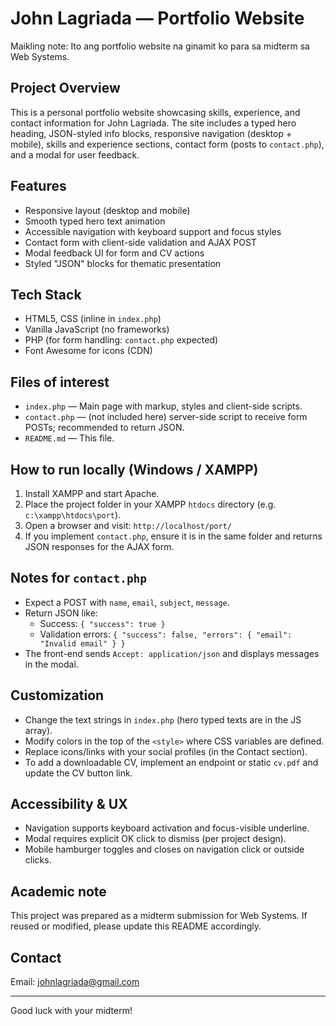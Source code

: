 # John Lagriada — Portfolio Website

Maikling note: Ito ang portfolio website na ginamit ko para sa midterm sa Web Systems.

## Project Overview
This is a personal portfolio website showcasing skills, experience, and contact information for John Lagriada. The site includes a typed hero heading, JSON-styled info blocks, responsive navigation (desktop + mobile), skills and experience sections, contact form (posts to `contact.php`), and a modal for user feedback.

## Features
- Responsive layout (desktop and mobile)
- Smooth typed hero text animation
- Accessible navigation with keyboard support and focus styles
- Contact form with client-side validation and AJAX POST
- Modal feedback UI for form and CV actions
- Styled "JSON" blocks for thematic presentation

## Tech Stack
- HTML5, CSS (inline in `index.php`)
- Vanilla JavaScript (no frameworks)
- PHP (for form handling: `contact.php` expected)
- Font Awesome for icons (CDN)

## Files of interest
- `index.php` — Main page with markup, styles and client-side scripts.
- `contact.php` — (not included here) server-side script to receive form POSTs; recommended to return JSON.
- `README.md` — This file.

## How to run locally (Windows / XAMPP)
1. Install XAMPP and start Apache.
2. Place the project folder in your XAMPP `htdocs` directory (e.g. `c:\xampp\htdocs\port`).
3. Open a browser and visit: `http://localhost/port/`
4. If you implement `contact.php`, ensure it is in the same folder and returns JSON responses for the AJAX form.

## Notes for `contact.php`
- Expect a POST with `name`, `email`, `subject`, `message`.
- Return JSON like:
  - Success: `{ "success": true }`
  - Validation errors: `{ "success": false, "errors": { "email": "Invalid email" } }`
- The front-end sends `Accept: application/json` and displays messages in the modal.

## Customization
- Change the text strings in `index.php` (hero typed texts are in the JS array).
- Modify colors in the top of the `<style>` where CSS variables are defined.
- Replace icons/links with your social profiles (in the Contact section).
- To add a downloadable CV, implement an endpoint or static `cv.pdf` and update the CV button link.

## Accessibility & UX
- Navigation supports keyboard activation and focus-visible underline.
- Modal requires explicit OK click to dismiss (per project design).
- Mobile hamburger toggles and closes on navigation click or outside clicks.

## Academic note
This project was prepared as a midterm submission for Web Systems. If reused or modified, please update this README accordingly.

## Contact
Email: johnlagriada@gmail.com

---
Good luck with your midterm!
